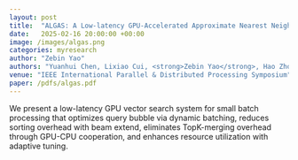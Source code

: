 ```yaml
---
layout: post
title:  "ALGAS: A Low-latency GPU-Accelerated Approximate Nearest Neighbor Search System"
date:   2025-02-16 20:00:00 +00:00
image: /images/algas.png
categories: myresearch
author: "Zebin Yao"
authors: "Yuanhui Chen, Lixiao Cui, <strong>Zebin Yao</strong>, Hao Zhou, et al."
venue: "IEEE International Parallel & Distributed Processing Symposium"
paper: /pdfs/algas.pdf
---
```

We present a low-latency GPU vector search system for small batch processing that optimizes query bubble via dynamic batching, reduces sorting overhead with beam extend, eliminates TopK-merging overhead through GPU-CPU cooperation, and enhances resource utilization with adaptive tuning.